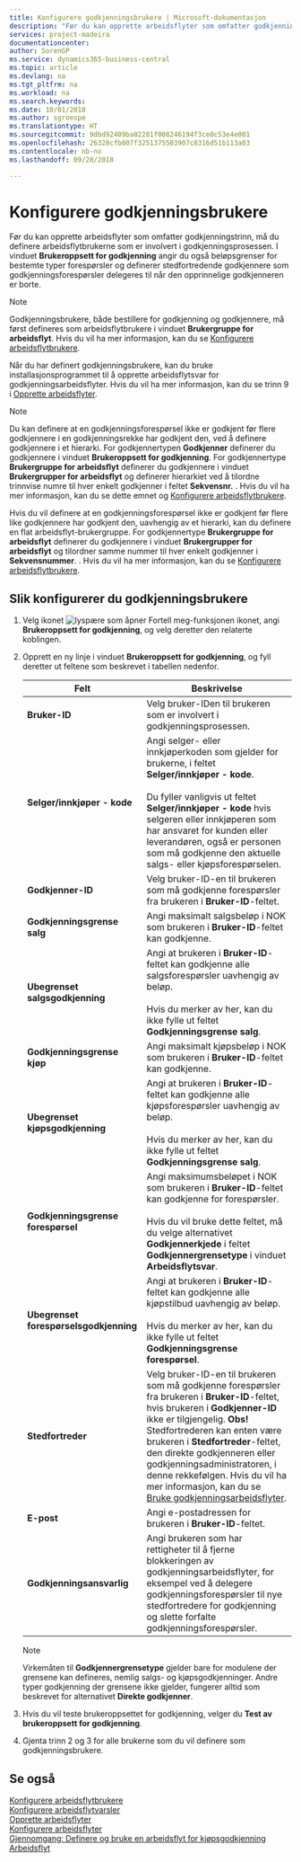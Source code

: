 ```yaml
---
title: Konfigurere godkjenningsbrukere | Microsoft-dokumentasjon
description: "Før du kan opprette arbeidsflyter som omfatter godkjenningstrinn, må du definere arbeidsflytbrukerne som er involvert i godkjenningsprosessen. I vinduet Brukeroppsett for godkjenning angir du også beløpsgrenser for bestemte typer forespørsler og definerer stedfortredende godkjennere som godkjenningsforespørsler delegeres til når den opprinnelige godkjenneren er borte."
services: project-madeira
documentationcenter: 
author: SorenGP
ms.service: dynamics365-business-central
ms.topic: article
ms.devlang: na
ms.tgt_pltfrm: na
ms.workload: na
ms.search.keywords: 
ms.date: 10/01/2018
ms.author: sgroespe
ms.translationtype: HT
ms.sourcegitcommit: 9dbd92409ba02281f008246194f3ce0c53e4e001
ms.openlocfilehash: 26328cfb007f3251375503907c8316d51b113a03
ms.contentlocale: nb-no
ms.lasthandoff: 09/28/2018

---
```

# <a name="set-up-approval-users"></a>Konfigurere godkjenningsbrukere
Før du kan opprette arbeidsflyter som omfatter godkjenningstrinn, må du definere arbeidsflytbrukerne som er involvert i godkjenningsprosessen. I vinduet **Brukeroppsett for godkjenning** angir du også beløpsgrenser for bestemte typer forespørsler og definerer stedfortredende godkjennere som godkjenningsforespørsler delegeres til når den opprinnelige godkjenneren er borte.  

> [!NOTE]  
>  Godkjenningsbrukere, både bestillere for godkjenning og godkjennere, må først defineres som arbeidsflytbrukere i vinduet **Brukergruppe for arbeidsflyt**. Hvis du vil ha mer informasjon, kan du se [Konfigurere arbeidsflytbrukere](across-how-to-set-up-workflow-users.md).  

 Når du har definert godkjenningsbrukere, kan du bruke installasjonsprogrammet til å opprette arbeidsflytsvar for godkjenningsarbeidsflyter. Hvis du vil ha mer informasjon, kan du se trinn 9 i [Opprette arbeidsflyter](across-how-to-create-workflows.md).  

> [!NOTE]  
>  Du kan definere at en godkjenningsforespørsel ikke er godkjent før flere godkjennere i en godkjenningsrekke har godkjent den, ved å definere godkjennere i et hierarki. For godkjennertypen **Godkjenner** definerer du godkjennere i vinduet **Brukeroppsett for godkjenning**. For godkjennertype **Brukergruppe for arbeidsflyt** definerer du godkjennere i vinduet **Brukergrupper for arbeidsflyt** og definerer hierarkiet ved å tilordne trinnvise numre til hver enkelt godkjenner i feltet **Sekvensnr.** . Hvis du vil ha mer informasjon, kan du se dette emnet og [Konfigurere arbeidsflytbrukere](across-how-to-set-up-workflow-users.md).  
>   
>  Hvis du vil definere at en godkjenningsforespørsel ikke er godkjent før flere like godkjennere har godkjent den, uavhengig av et hierarki, kan du definere en flat arbeidsflyt-brukergruppe. For godkjennertype **Brukergruppe for arbeidsflyt** definerer du godkjennere i vinduet **Brukergrupper for arbeidsflyt** og tilordner samme nummer til hver enkelt godkjenner i **Sekvensnummer**. . Hvis du vil ha mer informasjon, kan du se [Konfigurere arbeidsflytbrukere](across-how-to-set-up-workflow-users.md).  

## <a name="to-set-up-an-approval-user"></a>Slik konfigurerer du godkjenningsbrukere  
1. Velg ikonet ![lyspære som åpner Fortell meg-funksjonen](media/ui-search/search_small.png "Fortell hva du vil gjøre") ikonet, angi **Brukeroppsett for godkjenning**, og velg deretter den relaterte koblingen.  
2. Opprett en ny linje i vinduet **Brukeroppsett for godkjenning**, og fyll deretter ut feltene som beskrevet i tabellen nedenfor.  

    |Felt|Beskrivelse|  
    |---------------------------------|---------------------------------------|  
    |**Bruker-ID**|Velg bruker-IDen til brukeren som er involvert i godkjenningsprosessen.|  
    |**Selger/innkjøper - kode**|Angi selger- eller innkjøperkoden som gjelder for brukerne, i feltet **Selger/innkjøper - kode**.<br /><br /> Du fyller vanligvis ut feltet **Selger/innkjøper - kode** hvis selgeren eller innkjøperen som har ansvaret for kunden eller leverandøren, også er personen som må godkjenne den aktuelle salgs- eller kjøpsforespørselen.|  
    |**Godkjenner-ID**|Velg bruker-ID-en til brukeren som må godkjenne forespørsler fra brukeren i **Bruker-ID**-feltet.|  
    |**Godkjenningsgrense salg**|Angi maksimalt salgsbeløp i NOK som brukeren i **Bruker-ID**-feltet kan godkjenne.|  
    |**Ubegrenset salgsgodkjenning**|Angi at brukeren i **Bruker-ID**-feltet kan godkjenne alle salgsforespørsler uavhengig av beløp.<br /><br /> Hvis du merker av her, kan du ikke fylle ut feltet **Godkjenningsgrense salg**.|  
    |**Godkjenningsgrense kjøp**|Angi maksimalt kjøpsbeløp i NOK som brukeren i **Bruker-ID**-feltet kan godkjenne.|  
    |**Ubegrenset kjøpsgodkjenning**|Angi at brukeren i **Bruker-ID**-feltet kan godkjenne alle kjøpsforespørsler uavhengig av beløp.<br /><br /> Hvis du merker av her, kan du ikke fylle ut feltet **Godkjenningsgrense salg**.|  
    |**Godkjenningsgrense forespørsel**|Angi maksimumsbeløpet i NOK som brukeren i **Bruker-ID**-feltet kan godkjenne for forespørsler.<br /><br /> Hvis du vil bruke dette feltet, må du velge alternativet **Godkjennerkjede** i feltet **Godkjennergrensetype** i vinduet **Arbeidsflytsvar**.|  
    |**Ubegrenset forespørselsgodkjenning**|Angi at brukeren i **Bruker-ID**-feltet kan godkjenne alle kjøpstilbud uavhengig av beløp.<br /><br /> Hvis du merker av her, kan du ikke fylle ut feltet **Godkjenningsgrense forespørsel**.|  
    |**Stedfortreder**|Velg bruker-ID-en til brukeren som må godkjenne forespørsler fra brukeren i **Bruker-ID**-feltet, hvis brukeren i **Godkjenner-ID** ikke er tilgjengelig. **Obs!** Stedfortrederen kan enten være brukeren i **Stedfortreder**-feltet, den direkte godkjenneren eller godkjenningsadministratoren, i denne rekkefølgen. Hvis du vil ha mer informasjon, kan du se [Bruke godkjenningsarbeidsflyter](across-how-use-approval-workflows.md).|  
    |**E-post**|Angi e-postadressen for brukeren i **Bruker-ID**-feltet.|  
    |**Godkjenningsansvarlig**|Angi brukeren som har rettigheter til å fjerne blokkeringen av godkjenningsarbeidsflyter, for eksempel ved å delegere godkjenningsforespørsler til nye stedfortredere for godkjenning og slette forfalte godkjenningsforespørsler.|  

    > [!NOTE]  
    >  Virkemåten til **Godkjennergrensetype** gjelder bare for modulene der grensene kan defineres, nemlig salgs- og kjøpsgodkjenninger. Andre typer godkjenning der grensene ikke gjelder, fungerer alltid som beskrevet for alternativet **Direkte godkjenner**.  

3. Hvis du vil teste brukeroppsettet for godkjenning, velger du **Test av brukeroppsett for godkjenning**.  
4. Gjenta trinn 2 og 3 for alle brukerne som du vil definere som godkjenningsbrukere.  

## <a name="see-also"></a>Se også  
[Konfigurere arbeidsflytbrukere](across-how-to-set-up-workflow-users.md)   
[Konfigurere arbeidsflytvarsler](across-setting-up-workflow-notifications.md)   
[Opprette arbeidsflyter](across-how-to-create-workflows.md)   
[Konfigurere arbeidsflyter](across-set-up-workflows.md)   
[Gjennomgang: Definere og bruke en arbeidsflyt for kjøpsgodkjenning](walkthrough-setting-up-and-using-a-purchase-approval-workflow.md)   
[Arbeidsflyt](across-workflow.md)   

